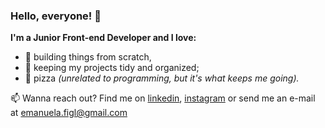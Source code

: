 ### Hello, everyone! 👋

**I'm a Junior Front-end Developer and I love:**
* :wrench: building things from scratch,
* :open_file_folder: keeping my projects tidy and organized;
* :pizza: pizza _(unrelated to programming, but it's what keeps me going)._

:mailbox: Wanna reach out? Find me on [linkedin](https://www.linkedin.com/in/emanuela-figliuolo/), [instagram](https://www.instagram.com/mannyf_97/) or send me an e-mail at [emanuela.figl@gmail.com](mailto:emanuela.figl@gmail.com)



